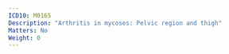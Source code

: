 ```yaml
---
ICD10: M0165
Description: "Arthritis in mycoses: Pelvic region and thigh"
Matters: No
Weight: 0
---
```

